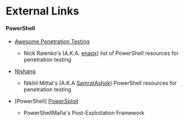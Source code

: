 # External Links
#### PowerShell

- [Awesome Penetration Testing](https://github.com/enaqx/awesome-pentest)
  - Nick Raienko's (A.K.A. [enaqx](https://github.com/enaqx)) list of PowerShell resources for penetration testing
  
- [Nishang](https://github.com/samratashok/nishang)
  - Nikhil Mittal's (A.K.A [SamratAshok](https://github.com/samratashok)) PowerShell resources for penetration testing
  
- [PowerShell] [PowerSploit](https://github.com/PowerShellMafia/PowerSploit)
  - PowerShellMafia's Post-Exploitation Framework
